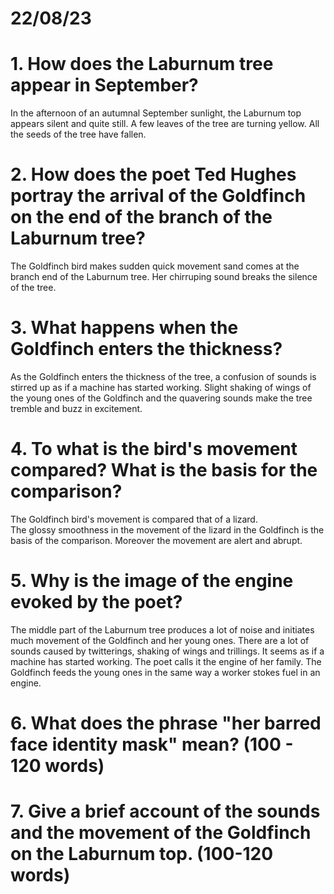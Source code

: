# 22/08/23

# 1. How does the Laburnum tree appear in September?

In the afternoon of an autumnal September sunlight, the Laburnum top appears silent and quite still. A few leaves of the tree are turning yellow. All the seeds of the tree have fallen.

# 2. How does the poet Ted Hughes portray the arrival of the Goldfinch on the end of the branch of the Laburnum tree?

The Goldfinch bird makes sudden quick movement sand comes at the branch end of the Laburnum tree. Her chirruping sound breaks the silence of the tree.

# 3. What happens when the Goldfinch enters the thickness?

As the Goldfinch enters the thickness of the tree, a confusion of sounds is stirred up as if a machine has started working. Slight shaking of wings of the young ones of the Goldfinch and the quavering sounds make the tree tremble and buzz in excitement.

# 4. To what is the bird's movement compared? What is the basis for the comparison?

The Goldfinch bird's movement is compared that of a lizard.  
The glossy smoothness in the movement of the lizard in the Goldfinch is the basis of the comparison. Moreover the movement are alert and abrupt.

# 5. Why is the image of the engine evoked by the poet?

The middle part of the Laburnum tree produces a lot of noise and initiates much movement of the Goldfinch and her young ones. There are a lot of sounds caused by twitterings, shaking of wings and trillings. It seems as if a machine has started working. The poet calls it the engine of her family. The Goldfinch feeds the young ones in the same way a worker stokes fuel in an engine.

# 6. What does the phrase "her barred face identity mask" mean? (100 - 120 words)

# 7. Give a brief account of the sounds and the movement of the Goldfinch on the Laburnum top. (100-120 words)
